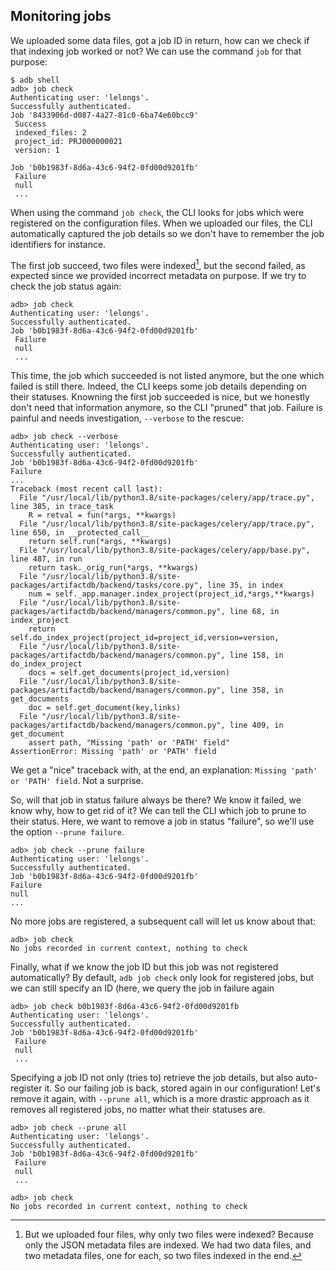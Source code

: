 ## Monitoring jobs

We uploaded some data files, got a job ID in return, how can we check if that indexing job worked or not? We can use the
command `job` for that purpose:

```
$ adb shell
adb> job check
Authenticating user: 'lelongs'.
Successfully authenticated.
Job '8433906d-d087-4a27-81c0-6ba74e60bcc9'
 Success
 indexed_files: 2
 project_id: PRJ000000021
 version: 1

Job 'b0b1983f-8d6a-43c6-94f2-0fd00d9201fb'
 Failure
 null
 ...
```

When using the command `job check`, the CLI looks for jobs which were registered on the configuration files. When we
uploaded our files, the CLI automatically captured the job details so we don't have to remember the job identifiers for
instance.

The first job succeed, two files were indexed[^4], but the second failed, as expected since we provided incorrect
metadata on purpose. If we try to check the job status again:

```
adb> job check
Authenticating user: 'lelongs'.
Successfully authenticated.
Job 'b0b1983f-8d6a-43c6-94f2-0fd00d9201fb'
 Failure
 null
 ...
 ```

 This time, the job which succeeded is not listed anymore, but the one which failed is still there. Indeed, the CLI
 keeps some job details depending on their statuses. Knowning the first job succeeded is nice, but we honestly don't
 need that information anymore, so the CLI "pruned" that job. Failure is painful and needs investigation, `--verbose` to
 the rescue:

 ```
 adb> job check --verbose
Authenticating user: 'lelongs'.
Successfully authenticated.
Job 'b0b1983f-8d6a-43c6-94f2-0fd00d9201fb'
 Failure
 ...
 Traceback (most recent call last):
   File "/usr/local/lib/python3.8/site-packages/celery/app/trace.py", line 385, in trace_task
     R = retval = fun(*args, **kwargs)
   File "/usr/local/lib/python3.8/site-packages/celery/app/trace.py", line 650, in __protected_call__
     return self.run(*args, **kwargs)
   File "/usr/local/lib/python3.8/site-packages/celery/app/base.py", line 487, in run
     return task._orig_run(*args, **kwargs)
   File "/usr/local/lib/python3.8/site-packages/artifactdb/backend/tasks/core.py", line 35, in index
     num = self._app.manager.index_project(project_id,*args,**kwargs)
   File "/usr/local/lib/python3.8/site-packages/artifactdb/backend/managers/common.py", line 68, in index_project
     return self.do_index_project(project_id=project_id,version=version,
   File "/usr/local/lib/python3.8/site-packages/artifactdb/backend/managers/common.py", line 158, in do_index_project
     docs = self.get_documents(project_id,version)
   File "/usr/local/lib/python3.8/site-packages/artifactdb/backend/managers/common.py", line 358, in get_documents
     doc = self.get_document(key,links)
   File "/usr/local/lib/python3.8/site-packages/artifactdb/backend/managers/common.py", line 409, in get_document
     assert path, "Missing 'path' or 'PATH' field"
 AssertionError: Missing 'path' or 'PATH' field
 ```

 We get a "nice" traceback with, at the end, an explanation: `Missing 'path' or 'PATH' field`. Not a surprise.

 So, will that job in status failure always be there? We know it failed, we know why, how to get rid of it? We can tell
 the CLI which job to prune to their status. Here, we want to remove a job in status "failure", so we'll use the option
 `--prune failure`.
 
 ```
 adb> job check --prune failure
Authenticating user: 'lelongs'.
Successfully authenticated.
Job 'b0b1983f-8d6a-43c6-94f2-0fd00d9201fb'
 Failure
 null
 ...
```

No more jobs are registered, a subsequent call will let us know about that:

```
adb> job check
No jobs recorded in current context, nothing to check
```

Finally, what if we know the job ID but this job was not registered automatically? By default, `adb job check` only look
for registered jobs, but we can still specify an ID (here, we query the job in failure again

```
adb> job check b0b1983f-8d6a-43c6-94f2-0fd00d9201fb
Authenticating user: 'lelongs'.
Successfully authenticated.
Job 'b0b1983f-8d6a-43c6-94f2-0fd00d9201fb'
 Failure
 null
 ...
```

Specifying a job ID not only (tries to) retrieve the job details, but also auto-register it. So our failing job is back,
stored again in our configuration! Let's remove it again, with `--prune all`, which is a more drastic approach as it
removes all registered jobs, no matter what their statuses are.

```
adb> job check --prune all
Authenticating user: 'lelongs'.
Successfully authenticated.
Job 'b0b1983f-8d6a-43c6-94f2-0fd00d9201fb'
 Failure
 null
 ...
```
```
adb> job check
No jobs recorded in current context, nothing to check
```

[^4]: But we uploaded four files, why only two files were indexed? Because only the JSON metadata files are indexed. We had
  two data files, and two metadata files, one for each, so two files indexed in the end.


